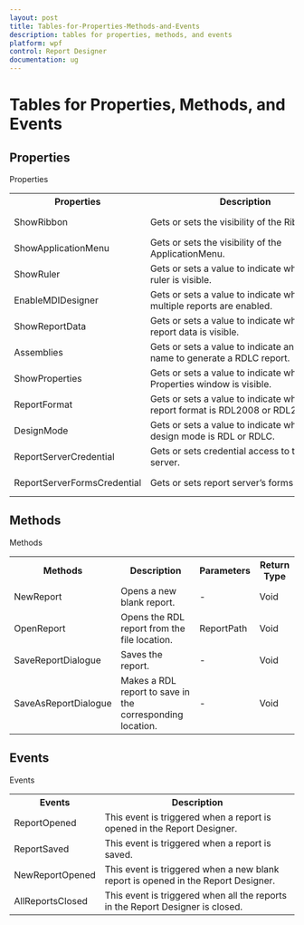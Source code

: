 ```yaml
---
layout: post
title: Tables-for-Properties-Methods-and-Events
description: tables for properties, methods, and events
platform: wpf
control: Report Designer
documentation: ug
---
```


# Tables for Properties, Methods, and Events

## Properties

Properties

<table>
<tr>
<th>
Properties</th><th>
Description </th><th>
Types </th><th>
Data Type </th></tr>
<tr>
<td>
ShowRibbon</td><td>
Gets or sets the visibility of the Ribbon.</td><td>
Dependency property</td><td>
Boolean</td></tr>
<tr>
<td>
ShowApplicationMenu</td><td>
Gets or sets the visibility of the ApplicationMenu.</td><td>
Dependency Property </td><td>
Boolean</td></tr>
<tr>
<td>
ShowRuler</td><td>
Gets or sets a value to indicate whether the ruler is visible.</td><td>
Dependency Property</td><td>
Boolean</td></tr>
<tr>
<td>
EnableMDIDesigner</td><td>
Gets or sets a value to indicate whether multiple reports are enabled.</td><td>
Dependency Property</td><td>
Boolean</td></tr>
<tr>
<td>
ShowReportData</td><td>
Gets or sets a value to indicate whether report data is visible.</td><td>
Dependency Property</td><td>
Boolean</td></tr>
<tr>
<td>
Assemblies</td><td>
Gets or sets a value to indicate an assembly name to generate a RDLC report.</td><td>
Dependency Property</td><td>
List[Assembly]</td></tr>
<tr>
<td>
ShowProperties</td><td>
Gets or sets a value to indicate whether the Properties window is visible.</td><td>
Dependency Property</td><td>
Boolean</td></tr>
<tr>
<td>
ReportFormat</td><td>
Gets or sets a value to indicate whether the report format is RDL2008 or RDL2010.</td><td>
Dependency Property</td><td>
ReportFormat</td></tr>
<tr>
<td>
DesignMode</td><td>
Gets or sets a value to indicate whether the design mode is RDL or RDLC.</td><td>
Dependency Property</td><td>
DesignMode</td></tr>
<tr>
<td>
ReportServerCredential</td><td>
Gets or sets credential access to the report server.</td><td>
Dependency Property</td><td>
ICredentials</td></tr>
<tr>
<td>
ReportServerFormsCredential</td><td>
Gets or sets report server’s forms credential.</td><td>
Dependency Property</td><td>
ReportServerFormsCredential</td></tr>
</table>

## Methods

Methods

<table>
<tr>
<th>
Methods            </th><th>
Description </th><th>
Parameters </th><th>
Return Type </th></tr>
<tr>
<td>
NewReport</td><td>
Opens a new blank report. </td><td>
-</td><td>
Void</td></tr>
<tr>
<td>
OpenReport                 </td><td>
Opens the RDL report from the file location.</td><td>
ReportPath</td><td>
Void</td></tr>
<tr>
<td>
SaveReportDialogue</td><td>
Saves the report.</td><td>
-</td><td>
Void</td></tr>
<tr>
<td>
SaveAsReportDialogue</td><td>
Makes a RDL report  to save in the corresponding location.</td><td>
-</td><td>
Void</td></tr>
</table>

## Events

Events 

<table>
<tr>
<th>
Events</th><th>
Description </th></tr>
<tr>
<td>
ReportOpened</td><td>
This event is triggered when a report is opened in the Report Designer.</td></tr>
<tr>
<td>
ReportSaved</td><td>
This event is triggered when a report is saved.</td></tr>
<tr>
<td>
NewReportOpened</td><td>
This event is triggered when a new blank report is opened in the Report Designer.</td></tr>
<tr>
<td>
AllReportsClosed</td><td>
This event is triggered when all the reports in the Report Designer is closed.</td></tr>
</table>




